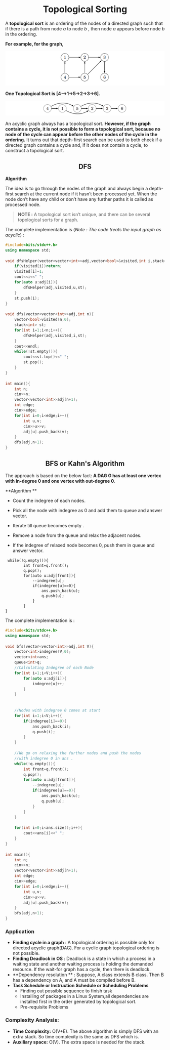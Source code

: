 <h1 align="center">Topological Sorting</h1>

A **topological sort** is an ordering of the nodes of a directed graph such that if there is a path from node *a* to node *b* , then node *a*  appears before node *b* in the ordering. 

**For example, for the graph,**

![1](image-20210225122451126.png)

**One Topological Sort is [4–>1->5->2->3->6].**

![2](image-20210225171458583.png)

An acyclic graph always has a topological sort. **However, if the graph contains a cycle, it is not possible to form a topological sort, because no node of the cycle can appear before the other nodes of the cycle in the ordering.** It turns out that depth-first search can be used to both check if a directed graph contains a cycle and, if it does not contain a cycle, to construct a topological sort.

<div style="page-break-after: always; break-after: page;"></div>

<h2 align="center">DFS</h2>

**Algorithm**

The idea is to go through the nodes of the graph and always begin a depth-first search at the current node if it hasn’t been processed yet. When the node don’t have any child or don’t have any further paths it is called as processed node.

> **NOTE :** A topological sort isn’t unique, and  there can be several topological sorts for a graph.

The complete implementation is (*Note : The code treats the input graph as acyclic*) :

```cpp
#include<bits/stdc++.h>
using namespace std;

void dfsHelper(vector<vector<int>>adj,vector<bool>&visited,int i,stack<int> &st){
    if(visited[i])return;
    visited[i]=1;
    cout<<i<<" ";
    for(auto u:adj[i]){
        dfsHelper(adj,visited,u,st);
    }
    st.push(i);
}

void dfs(vector<vector<int>>adj,int n){
    vector<bool>visited(n,0);
    stack<int> st;
    for(int i=1;i<n;i++){
        dfsHelper(adj,visited,i,st);
    }
    cout<<endl;
    while(!st.empty()){
        cout<<st.top()<<" ";
        st.pop();
    }
}

int main(){
    int n;
    cin>>n;
    vector<vector<int>>adj(n+1);
    int edge;
    cin>>edge;
    for(int i=0;i<edge;i++){
        int u,v;
        cin>>u>>v;
        adj[u].push_back(v);
    }
    dfs(adj,n+1);
}
```

<div style="page-break-after: always; break-after: page;"></div>

<h2 align="center">BFS or Kahn's Algorithm</h2>

The approach is based on the below fact:
**A DAG G has at least one vertex with in-degree 0 and one vertex with out-degree 0**. 

**Algorithm **

- Count the indegree of each nodes.

- Pick all the node with indegree as 0 and add them to queue and answer vector.

-  Iterate till queue becomes empty . 

  - Remove a node from the queue and relax the adjacent nodes.
  - If the indegree of relaxed node becomes 0, push them in queue and answer vector.

  ```
   while(!q.empty()){
          int front=q.front();
          q.pop();
          for(auto u:adj[front]){
              --indegree[u];
              if(indegree[u]==0){
                  ans.push_back(u);
                  q.push(u);
              }
          }
  }
  ```

The complete implementation is :

```c++
#include<bits/stdc++.h>
using namespace std;

void bfs(vector<vector<int>>adj,int V){
    vector<int>indegree(V,0);
    vector<int>ans;
    queue<int>q;
    //Calculating Indegree of each Node
    for(int i=1;i<V;i++){
        for(auto u:adj[i]){
            indegree[u]++;
        }
    }
   

    //Nodes with indegree 0 comes at start
    for(int i=1;i<V;i++){
        if(indegree[i]==0){
            ans.push_back(i);
            q.push(i);
        }
    }
    
    //We go on relaxing the further nodes and push the nodes
    //with indegree 0 in ans .
    while(!q.empty()){
        int front=q.front();
        q.pop();
        for(auto u:adj[front]){
            --indegree[u];
            if(indegree[u]==0){
                ans.push_back(u);
                q.push(u);
            }
        }
    }
    
    for(int i=0;i<ans.size();i++){
        cout<<ans[i]<<" ";
    }
}

int main(){
    int n;
    cin>>n;
    vector<vector<int>>adj(n+1);
    int edge;
    cin>>edge;
    for(int i=0;i<edge;i++){
        int u,v;
        cin>>u>>v;
        adj[u].push_back(v);
    }
    bfs(adj,n+1);
}
```

<div style="page-break-after: always; break-after: page;"></div>

### Application

- **Finding cycle in a graph** : A topological ordering is possible only for directed acyclic graph(DAG). For a cyclic graph topological ordering is not possible.
- **Finding Deadlock in OS** : Deadlock is a state in which a process in a waiting state and another waiting process is holding the demanded resource. If the wait-for graph has a cycle, then there is deadlock.
- **Dependency resolution ** : Suppose, A class extends B class. Then B has a dependency on A, and A must be compiled before B.
- **Task Schedule or Instruction Schedule or Scheduling Problems**
  - Finding out possible sequence to finish task
  - Installing of packages in a Linux System,all dependencies are installed first
    in the order generated by topological sort.
  - Pre-requisite Problems

### **Complexity Analysis:** 

- **Time Complexity:** O(V+E). 
  The above algorithm is simply DFS with an extra stack. So time complexity is the same as DFS which is.
- **Auxiliary space:** O(V). 
  The extra space is needed for the stack.